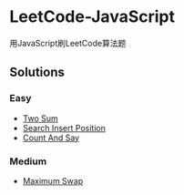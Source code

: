# LeetCode-JavaScript
用JavaScript刷LeetCode算法题

## Solutions

### Easy

- [Two Sum](https://github.com/ScoutYin/LeetCode-JavaScript/blob/master/solutions/easy/twoSum.md)
- [Search Insert Position](https://github.com/ScoutYin/LeetCode-JavaScript/blob/master/solutions/easy/searchInsert.md)
- [Count And Say](https://github.com/ScoutYin/LeetCode-Javascript/blob/master/solutions/easy/countAndSay.md)

### Medium

- [Maximum Swap](https://github.com/ScoutYin/LeetCode-Javascript/blob/master/solutions/medium/maximumSwap.md)

